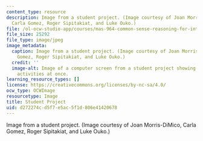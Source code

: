 ```yaml
---
content_type: resource
description: Image from a student project. (Image courtesy of Joan Morris-DiMico,
  Carla Gomez, Roger Sipitakiat, and Luke Ouko.)
file: /ol-ocw-studio-app/courses/mas-964-common-sense-reasoning-for-interactive-applications-fall-2002/d272274cd5f7e5ac5f1d806e41420678_mas-964f02.jpg
file_size: 25292
file_type: image/jpeg
image_metadata:
  caption: Image from a student project. (Image courtesy of Joan Morris-DiMico, Carla
    Gomez, Roger Sipitakiat, and Luke Ouko.)
  credit: ''
  image-alt: Image of a computer screen from a student project showing four different
    activities at once.
learning_resource_types: []
license: https://creativecommons.org/licenses/by-nc-sa/4.0/
ocw_type: OCWImage
resourcetype: Image
title: Student Project
uid: d272274c-d5f7-e5ac-5f1d-806e41420678
---
```

Image from a student project. (Image courtesy of Joan Morris-DiMico, Carla Gomez, Roger Sipitakiat, and Luke Ouko.)